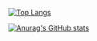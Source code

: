 [![Top Langs](https://github-readme-stats.vercel.app/api/top-langs/?username=roiiiu&layout=compact)](https://github.com/anuraghazra/github-readme-stats)

[![Anurag's GitHub stats](https://github-readme-stats.vercel.app/api?username=roiiiu)](https://github.com/anuraghazra/github-readme-stats)
